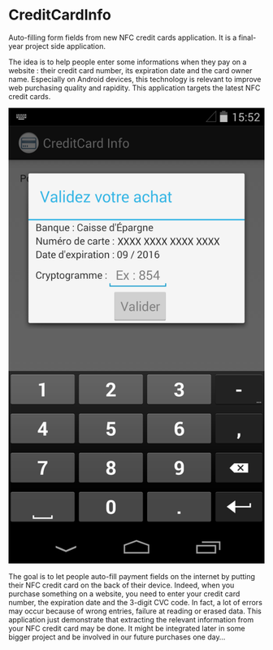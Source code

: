 CreditCardInfo
==============

Auto-filling form fields from new NFC credit cards application. It is a final-year project side application. 

The idea is to help people enter some informations when they pay on a website : their credit card number, its expiration date and the card owner name. Especially on Android devices, this technology is relevant to improve web purchasing quality and rapidity. This application targets the latest NFC credit cards.

![CreditCardInfo Screenshot](images/creditcardinfo.png)

The goal is to let people auto-fill payment fields on the internet by putting their NFC credit card on the back of their device.
Indeed, when you purchase something on a website, you need to enter your credit card number, the expiration date and the 3-digit CVC code. In fact, a lot of errors may occur because of wrong entries, failure at reading or erased data.
This application just demonstrate that extracting the relevant information from your NFC credit card may be done. It might be integrated later in some bigger project and be involved in our future purchases one day…
